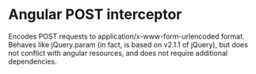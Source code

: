 # Angular POST interceptor

Encodes POST requests to application/x-www-form-urlencoded format.
Behaves like jQuery.param (in fact, is based on v2.1.1 of jQuery), but does not
conflict with angular resources, and does not require additional dependencies.